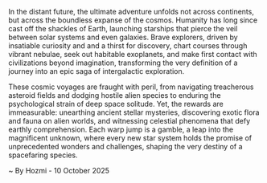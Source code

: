 
In the distant future, the ultimate adventure unfolds not across continents, but across the boundless expanse of the cosmos. Humanity has long since cast off the shackles of Earth, launching starships that pierce the veil between solar systems and even galaxies. Brave explorers, driven by insatiable curiosity and and a thirst for discovery, chart courses through vibrant nebulae, seek out habitable exoplanets, and make first contact with civilizations beyond imagination, transforming the very definition of a journey into an epic saga of intergalactic exploration.

These cosmic voyages are fraught with peril, from navigating treacherous asteroid fields and dodging hostile alien species to enduring the psychological strain of deep space solitude. Yet, the rewards are immeasurable: unearthing ancient stellar mysteries, discovering exotic flora and fauna on alien worlds, and witnessing celestial phenomena that defy earthly comprehension. Each warp jump is a gamble, a leap into the magnificent unknown, where every new star system holds the promise of unprecedented wonders and challenges, shaping the very destiny of a spacefaring species.

~ By Hozmi - 10 October 2025
